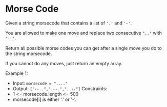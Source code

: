 # Morse Code

Given a string morsecode that contains a list of `'.'` and `'-'`.

You are allowed to make one move and replace two consecutive `".."` with `"--"`.

Return all possible morse codes you can get after a single move you do to the string morsecode.

If you cannot do any moves, just return an empty array.

Example 1:
- Input: `morsecode = "...."`
- Output: `["--..",".--.","..--"]`
Constraints:
- 1 <= morsecode.length <= 500
- morsecode[i] is either '.' or '-'.
